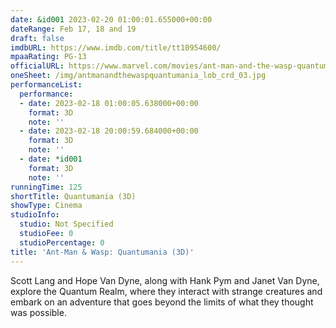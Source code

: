```yaml
---
date: &id001 2023-02-20 01:00:01.655000+00:00
dateRange: Feb 17, 18 and 19
draft: false
imdbURL: https://www.imdb.com/title/tt10954600/
mpaaRating: PG-13
officialURL: https://www.marvel.com/movies/ant-man-and-the-wasp-quantumania
oneSheet: /img/antmanandthewaspquantumania_lob_crd_03.jpg
performanceList:
  performance:
  - date: 2023-02-18 01:00:05.638000+00:00
    format: 3D
    note: ''
  - date: 2023-02-18 20:00:59.684000+00:00
    format: 3D
    note: ''
  - date: *id001
    format: 3D
    note: ''
runningTime: 125
shortTitle: Quantumania (3D)
showType: Cinema
studioInfo:
  studio: Not Specified
  studioFee: 0
  studioPercentage: 0
title: 'Ant-Man & Wasp: Quantumania (3D)'
---
```


Scott Lang and Hope Van Dyne, along with Hank Pym and Janet Van Dyne, explore the Quantum Realm, where they interact with strange creatures and embark on an adventure that goes beyond the limits of what they thought was possible.